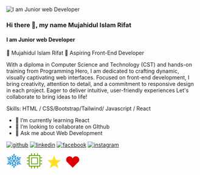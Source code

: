 ![I am Junior web Developer](https://media.licdn.com/dms/image/v2/D5616AQH-E2DXpnBNVg/profile-displaybackgroundimage-shrink_350_1400/profile-displaybackgroundimage-shrink_350_1400/0/1719349508840?e=1735776000&v=beta&t=5RVmpqtysyBJUeDtpUlSvNTaJeuxaFBZPpwyZEkW4zY)
### Hi there 👋, my name Mujahidul Islam Rifat
#### I am Junior web Developer

🌟 Mujahidul Islam Rifat 🌟
Aspiring Front-End Developer 

With a diploma in Computer Science and Technology (CST) and hands-on training from Programming Hero, I am dedicated to crafting dynamic, visually captivating web interfaces. Focused on front-end development, I bring creativity, attention to detail, and a commitment to responsive design in each project. Eager to deliver intuitive, user-friendly experiences Let's collaborate to bring ideas to life!

Skills:    HTML / CSS/Bootstrap/Tailwind/ Javascript / React

- 🌱 I’m currently learning React 
- 👯 I’m looking to collaborate on GIthub 
- 💬 Ask me about Web Development 


[<img src='https://cdn.jsdelivr.net/npm/simple-icons@3.0.1/icons/github.svg' alt='github' height='40'>](https://github.com/https://github.com/MujahidulIslam4541)  [<img src='https://cdn.jsdelivr.net/npm/simple-icons@3.0.1/icons/linkedin.svg' alt='linkedin' height='40'>](https://www.linkedin.com/in/https://www.linkedin.com/in/mujahidul-islam-rifat-b9ab8729b//)  [<img src='https://cdn.jsdelivr.net/npm/simple-icons@3.0.1/icons/facebook.svg' alt='facebook' height='40'>](https://www.facebook.com/https://www.facebook.com/profile.php?id=100076179716263)  [<img src='https://cdn.jsdelivr.net/npm/simple-icons@3.0.1/icons/instagram.svg' alt='instagram' height='40'>](https://www.instagram.com/https://www.instagram.com/mujahidul_islam_rifat//)  

<a href='https://archiveprogram.github.com/'><img src='https://raw.githubusercontent.com/acervenky/animated-github-badges/master/assets/acbadge.gif' width='40' height='40'></a> <a href='https://docs.github.com/en/developers'><img src='https://raw.githubusercontent.com/acervenky/animated-github-badges/master/assets/devbadge.gif' width='40' height='40'></a> <a href='https://stars.github.com/'><img src='https://raw.githubusercontent.com/acervenky/animated-github-badges/master/assets/starbadge.gif' width='35' height='35'></a> <a href='https://docs.github.com/en/github/supporting-the-open-source-community-with-github-sponsors'><img src='https://raw.githubusercontent.com/acervenky/animated-github-badges/master/assets/sponsorbadge.gif' width='35' height='35'></a> 


